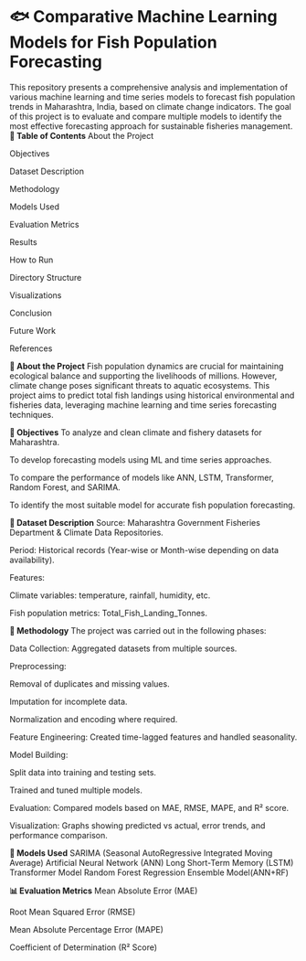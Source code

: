# 🐟 Comparative Machine Learning Models for Fish Population Forecasting
This repository presents a comprehensive analysis and implementation of various machine learning and time series models to forecast fish population trends in Maharashtra, India, based on climate change indicators. The goal of this project is to evaluate and compare multiple models to identify the most effective forecasting approach for sustainable fisheries management.
**📌 Table of Contents**
About the Project

Objectives

Dataset Description

Methodology

Models Used

Evaluation Metrics

Results

How to Run

Directory Structure

Visualizations

Conclusion

Future Work

References

**📖 About the Project**
Fish population dynamics are crucial for maintaining ecological balance and supporting the livelihoods of millions. However, climate change poses significant threats to aquatic ecosystems. This project aims to predict total fish landings using historical environmental and fisheries data, leveraging machine learning and time series forecasting techniques.

**🎯 Objectives**
To analyze and clean climate and fishery datasets for Maharashtra.

To develop forecasting models using ML and time series approaches.

To compare the performance of models like ANN, LSTM, Transformer, Random Forest, and SARIMA.

To identify the most suitable model for accurate fish population forecasting.

**🧾 Dataset Description**
Source: Maharashtra Government Fisheries Department & Climate Data Repositories.

Period: Historical records (Year-wise or Month-wise depending on data availability).

Features:

Climate variables: temperature, rainfall, humidity, etc.

Fish population metrics: Total_Fish_Landing_Tonnes.

**🧪 Methodology**
The project was carried out in the following phases:

Data Collection: Aggregated datasets from multiple sources.

Preprocessing:

Removal of duplicates and missing values.

Imputation for incomplete data.

Normalization and encoding where required.

Feature Engineering: Created time-lagged features and handled seasonality.

Model Building:

Split data into training and testing sets.

Trained and tuned multiple models.

Evaluation: Compared models based on MAE, RMSE, MAPE, and R² score.

Visualization: Graphs showing predicted vs actual, error trends, and performance comparison.

**🤖 Models Used**
SARIMA (Seasonal AutoRegressive Integrated Moving Average)
Artificial Neural Network (ANN)
Long Short-Term Memory (LSTM)
Transformer Model
Random Forest Regression
Ensemble Model(ANN+RF)

**📊 Evaluation Metrics**
Mean Absolute Error (MAE)

Root Mean Squared Error (RMSE)

Mean Absolute Percentage Error (MAPE)

Coefficient of Determination (R² Score)




